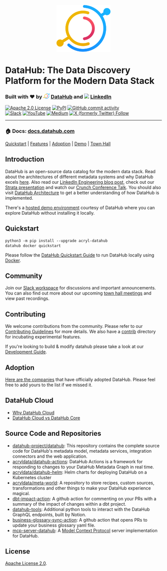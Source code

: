 <!--HOSTED_DOCS_ONLY
import useBaseUrl from '@docusaurus/useBaseUrl';

export const Logo = (props) => {
  return (
    <div style={{ display: "flex", justifyContent: "center", padding: "20px", height: "190px" }}>
      <img
        alt="DataHub Logo"
        src="https://raw.githubusercontent.com/datahub-project/static-assets/main/imgs/datahub-logo-color-mark.svg"
        {...props}
      />
    </div>
  );
};

<Logo />

<!--
HOSTED_DOCS_ONLY-->
<p align="center">
<a href="https://datahub.com">
<img alt="DataHub" src="https://raw.githubusercontent.com/datahub-project/static-assets/main/imgs/datahub-logo-color-mark.svg" height="150" />
</a>
</p>
<!-- -->

# DataHub: The Data Discovery Platform for the Modern Data Stack

### Built with ❤️ by <img src="https://raw.githubusercontent.com/datahub-project/static-assets/main/imgs/datahub-logo-color-mark.svg" width="20"/> [DataHub](https://datahub.com) and <img src="https://docs.datahub.com/img/LI-In-Bug.png" width="20"/> [LinkedIn](https://engineering.linkedin.com)

<div>
  <a target="_blank" href="https://github.com/datahub-project/datahub/blob/master/LICENSE">
    <img alt="Apache 2.0 License" src="https://img.shields.io/badge/License-Apache_2.0-blue.svg?label=license&labelColor=133554&color=1890ff" /></a>
  <a target="_blank" href="https://pypi.org/project/acryl-datahub/">
    <img alt="PyPI" src="https://img.shields.io/pypi/dm/acryl-datahub?label=downloads&labelColor=133554&color=1890ff" /></a>
  <a target="_blank" href="https://github.com/datahub-project/datahub/pulse">
    <img alt="GitHub commit activity" src="https://img.shields.io/github/commit-activity/m/datahub-project/datahub?label=commits&labelColor=133554&color=1890ff" /></a>
  <br />
  <a target="_blank" href="https://datahub.com/slack?utm_source=github&utm_medium=readme&utm_campaign=github_readme">
    <img alt="Slack" src="https://img.shields.io/badge/slack-join_community-red.svg?logo=slack&labelColor=133554&color=1890ff" /></a>
  <a href="https://www.youtube.com/channel/UC3qFQC5IiwR5fvWEqi_tJ5w">
    <img alt="YouTube" src="https://img.shields.io/youtube/channel/subscribers/UC3qFQC5IiwR5fvWEqi_tJ5w?style=flat&logo=youtube&label=subscribers&labelColor=133554&color=1890ff"/></a>
  <a href="https://medium.com/datahub-project/">
    <img alt="Medium" src="https://img.shields.io/badge/blog-DataHub-red.svg?style=flat&logo=medium&logoColor=white&labelColor=133554&color=1890ff" /></a>
  <a href="https://x.com/datahubproject">
    <img alt="X (formerly Twitter) Follow" src="https://img.shields.io/badge/follow-datahubproject-red.svg?style=flat&logo=x&labelColor=133554&color=1890ff" /></a>
</div>

---

### 🏠 Docs: [docs.datahub.com](https://docs.datahub.com/)

[Quickstart](https://docs.datahub.com/docs/quickstart) |
[Features](https://docs.datahub.com/docs/features) |
[Adoption](https://datahub.com/resources/?2004611554=dh-stories) |
[Demo](https://demo.datahub.com/) |
[Town Hall](https://docs.datahub.com/docs/townhalls)


## Introduction

DataHub is an open-source data catalog for the modern data stack. Read about the architectures of different metadata systems and why DataHub excels [here](https://engineering.linkedin.com/blog/2020/datahub-popular-metadata-architectures-explained). Also read our
[LinkedIn Engineering blog post](https://engineering.linkedin.com/blog/2019/data-hub), check out our [Strata presentation](https://speakerdeck.com/shirshanka/the-evolution-of-metadata-linkedins-journey-strata-nyc-2019) and watch our [Crunch Conference Talk](https://www.youtube.com/watch?v=OB-O0Y6OYDE). You should also visit [DataHub Architecture](docs/architecture/architecture.md) to get a better understanding of how DataHub is implemented.


There's a [hosted demo environment](https://demo.datahub.com/) courtesy of DataHub where you can explore DataHub without installing it locally.

## Quickstart

```
python3 -m pip install --upgrade acryl-datahub
datahub docker quickstart
```

Please follow the [DataHub Quickstart Guide](https://docs.datahub.com/docs/quickstart) to run DataHub locally using [Docker](https://docker.com).

## Community

Join our [Slack workspace](https://datahub.com/slack?utm_source=github&utm_medium=readme&utm_campaign=github_readme) for discussions and important announcements. You can also find out more about our upcoming [town hall meetings](docs/townhalls.md) and view past recordings.


## Contributing

We welcome contributions from the community. Please refer to our [Contributing Guidelines](docs/CONTRIBUTING.md) for more details. We also have a [contrib](contrib) directory for incubating experimental features.

If you're looking to build & modify datahub please take a look at our [Development Guide](https://docs.datahub.com/docs/developers).


## Adoption

[Here are the companies](https://datahub.com/resources/?2004611554=dh-stories) that have officially adopted DataHub. Please feel free to add yours to the list if we missed it.


## DataHub Cloud

* [Why DataHub Cloud](https://datahub.com/products/why-datahub-cloud/)
* [DataHub Cloud vs DataHub Core](https://datahub.com/products/cloud-vs-core/)



## Source Code and Repositories

- [datahub-project/datahub](https://github.com/datahub-project/datahub): This repository contains the complete source code for DataHub's metadata model, metadata services, integration connectors and the web application.
- [acryldata/datahub-actions](https://github.com/acryldata/datahub-actions): DataHub Actions is a framework for responding to changes to your DataHub Metadata Graph in real time.
- [acryldata/datahub-helm](https://github.com/acryldata/datahub-helm): Helm charts for deploying DataHub on a Kubernetes cluster
- [acryldata/meta-world](https://github.com/acryldata/meta-world): A repository to store recipes, custom sources, transformations and other things to make your DataHub experience magical.
- [dbt-impact-action](https://github.com/acryldata/dbt-impact-action): A github action for commenting on your PRs with a summary of the impact of changes within a dbt project.
- [datahub-tools](https://github.com/makenotion/datahub-tools): Additional python tools to interact with the DataHub GraphQL endpoints, built by Notion.
- [business-glossary-sync-action](https://github.com/acryldata/business-glossary-sync-action): A github action that opens PRs to update your business glossary yaml file.
- [mcp-server-datahub](https://github.com/acryldata/mcp-server-datahub): A [Model Context Protocol](https://modelcontextprotocol.io/) server implementation for DataHub.



## License

[Apache License 2.0](./LICENSE).
